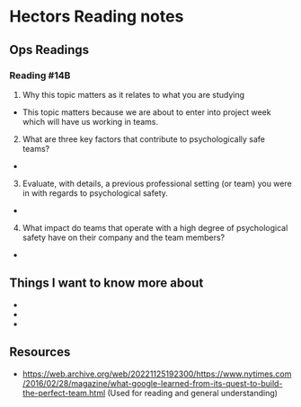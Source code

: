 # Hectors Reading notes


## Ops Readings


### Reading #14B

1. Why this topic matters as it relates to what you are studying

- This topic matters because we are about to enter into project week which will have us working in teams.

2. What are three key factors that contribute to psychologically safe teams?

- 

3. Evaluate, with details, a previous professional setting (or team) you were in with regards to psychological safety.

- 

4. What impact do teams that operate with a high degree of psychological safety have on their company and the team members?

- 

## Things I want to know more about

- 
- 
- 

## Resources
- https://web.archive.org/web/20221125192300/https://www.nytimes.com/2016/02/28/magazine/what-google-learned-from-its-quest-to-build-the-perfect-team.html 
(Used for reading and general understanding)